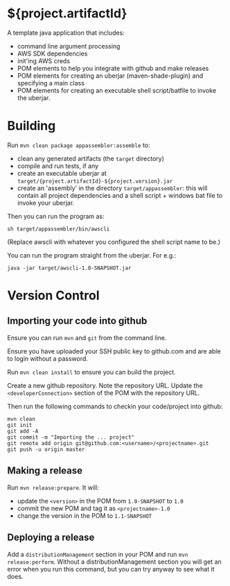 ${project.artifactId}
======

A template java application that includes:

- command line argument processing
- AWS SDK dependencies
- init'ing AWS creds
- POM elements to help you integrate with github and make releases
- POM elements for creating an uberjar (maven-shade-plugin) and specifying a main class
- POM elements for creating an executable shell script/batfile to invoke
  the uberjar.

Building
=====

Run `mvn clean package appassembler:assemble` to:

- clean any generated artifacts (the `target` directory)
- compile and run tests, if any
- create an executable uberjar at `target/{project.artifactId}-${project.version}.jar`
- create an 'assembly' in the directory `target/appassembler`: this will contain all
  project dependencies and a shell script + windows bat file to invoke your
  uberjar.

Then you can run the program as:

	sh target/appassembler/bin/awscli
	
(Replace awscli with whatever you configured the shell script name to be.)

You can run the program straight from the uberjar. For e.g.:

	java -jar target/awscli-1.0-SNAPSHOT.jar

Version Control
=====
Importing your code into github
-----
Ensure you can run `mvn` and `git` from the command line.

Ensure you have uploaded your SSH public key to github.com and are able to login without a password.

Run `mvn clean install` to ensure you can build the project.

Create a new github repository. Note the repository URL. Update the `<developerConnection>` section of the POM with the repository URL.

Then run the following commands to checkin your code/project into github:

	mvn clean
	git init
	git add -A
	git commit -m "Importing the ... project"
	git remote add origin git@github.com:<username>/<projectname>.git
	git push -u origin master

Making a release
-----

Run `mvn release:prepare`. It will:

- update the `<version>` in the POM from `1.0-SNAPSHOT` to `1.0`
- commit the new POM and tag it as `<projectname>-1.0`
- change the version in the POM to `1.1-SNAPSHOT`

Deploying a release
-----
Add a `distributionManagement` section in your POM and run `mvn release:perform`.  Without
a distributionManagement section you will get an error when you run this command, but you can try anyway to see what it does.
 
